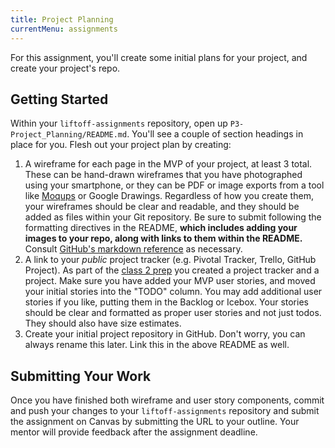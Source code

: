 ```yaml
---
title: Project Planning
currentMenu: assignments
---
```


For this assignment, you'll create some initial plans for your project, and create your project's repo.

## Getting Started

Within your `liftoff-assignments` repository, open up `P3-Project_Planning/README.md`. You'll see a couple of section headings in place for you. Flesh out your project plan by creating:

1. A wireframe for each page in the MVP of your project, at least 3 total. These can be hand-drawn wireframes that you have photographed using your smartphone, or they can be PDF or image exports from a tool like [Moqups](https://moqups.com/) or Google Drawings. Regardless of how you create them, your wireframes should be clear and readable, and they should be added as files within your Git repository. Be sure to submit following the formatting directives in the README, **which includes adding your images to your repo, along with links to them within the README.** Consult [GitHub's markdown reference](https://guides.github.com/features/mastering-markdown/) as necessary.
1. A link to your _public_ project tracker (e.g. Pivotal Tracker, Trello, GitHub Project). As part of the [class 2 prep](../../class-prep/2/) you created a project tracker and a project. Make sure you have added your MVP user stories, and moved your initial stories into the "TODO" column. You may add additional user stories if you like, putting them in the Backlog or Icebox. Your stories should be clear and formatted as proper user stories and not just todos. They should also have size estimates.
1. Create your initial project repository in GitHub. Don't worry, you can always rename this later. Link this in the above README as well.

## Submitting Your Work

Once you have finished both wireframe and user story components, commit and push your changes to your `liftoff-assignments` repository and submit the assignment on Canvas by submitting the URL to your outline. Your mentor will provide feedback after the assignment deadline.
